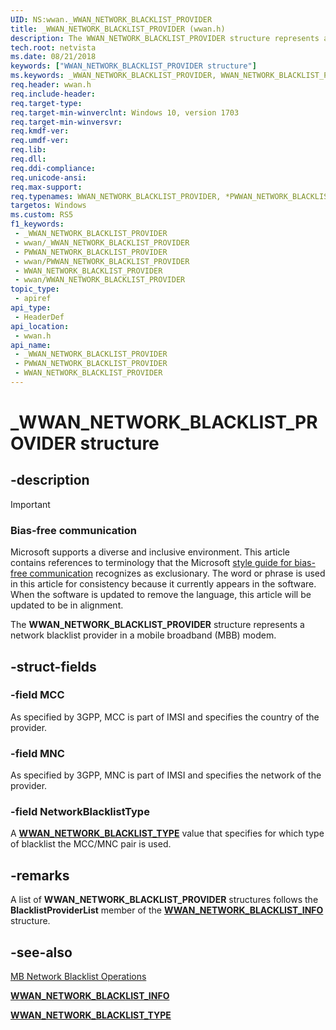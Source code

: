 ```yaml
---
UID: NS:wwan._WWAN_NETWORK_BLACKLIST_PROVIDER
title: _WWAN_NETWORK_BLACKLIST_PROVIDER (wwan.h)
description: The WWAN_NETWORK_BLACKLIST_PROVIDER structure represents a network blacklist provider in a mobile broadband (MBB) modem.
tech.root: netvista
ms.date: 08/21/2018
keywords: ["WWAN_NETWORK_BLACKLIST_PROVIDER structure"]
ms.keywords: _WWAN_NETWORK_BLACKLIST_PROVIDER, WWAN_NETWORK_BLACKLIST_PROVIDER, *PWWAN_NETWORK_BLACKLIST_PROVIDER,
req.header: wwan.h
req.include-header: 
req.target-type: 
req.target-min-winverclnt: Windows 10, version 1703
req.target-min-winversvr: 
req.kmdf-ver: 
req.umdf-ver: 
req.lib: 
req.dll: 
req.ddi-compliance: 
req.unicode-ansi: 
req.max-support: 
req.typenames: WWAN_NETWORK_BLACKLIST_PROVIDER, *PWWAN_NETWORK_BLACKLIST_PROVIDER
targetos: Windows
ms.custom: RS5
f1_keywords:
 - _WWAN_NETWORK_BLACKLIST_PROVIDER
 - wwan/_WWAN_NETWORK_BLACKLIST_PROVIDER
 - PWWAN_NETWORK_BLACKLIST_PROVIDER
 - wwan/PWWAN_NETWORK_BLACKLIST_PROVIDER
 - WWAN_NETWORK_BLACKLIST_PROVIDER
 - wwan/WWAN_NETWORK_BLACKLIST_PROVIDER
topic_type:
 - apiref
api_type:
 - HeaderDef
api_location:
 - wwan.h
api_name:
 - _WWAN_NETWORK_BLACKLIST_PROVIDER
 - PWWAN_NETWORK_BLACKLIST_PROVIDER
 - WWAN_NETWORK_BLACKLIST_PROVIDER
---
```


# _WWAN_NETWORK_BLACKLIST_PROVIDER structure


## -description

> [!IMPORTANT]
> ### Bias-free communication
>
> Microsoft supports a diverse and inclusive environment. This article contains references to terminology that the Microsoft [style guide for bias-free communication](/style-guide/bias-free-communication) recognizes as exclusionary. The word or phrase is used in this article for consistency because it currently appears in the software. When the software is updated to remove the language, this article will be updated to be in alignment.

The **WWAN_NETWORK_BLACKLIST_PROVIDER** structure represents a network blacklist provider in a mobile broadband (MBB) modem.

## -struct-fields

### -field MCC

As specified by 3GPP, MCC is part of IMSI and specifies the country of the provider.

### -field MNC

As specified by 3GPP, MNC is part of IMSI and specifies the network of the provider.

### -field NetworkBlacklistType

A [**WWAN_NETWORK_BLACKLIST_TYPE**](ne-wwan-_wwan_network_blacklist_type.md) value that specifies for which type of blacklist the MCC/MNC pair is used.

## -remarks

A list of **WWAN_NETWORK_BLACKLIST_PROVIDER** structures follows the **BlacklistProviderList** member of the [**WWAN_NETWORK_BLACKLIST_INFO**](ns-wwan-_wwan_network_blacklist_info.md) structure.

## -see-also

[MB Network Blacklist Operations](/windows-hardware/drivers/network/mb-network-blacklist-operations)

[**WWAN_NETWORK_BLACKLIST_INFO**](ns-wwan-_wwan_network_blacklist_info.md)

[**WWAN_NETWORK_BLACKLIST_TYPE**](ne-wwan-_wwan_network_blacklist_type.md)

